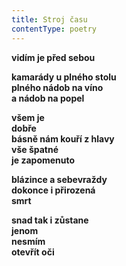 ```yaml
---
title: Stroj času
contentType: poetry
---
```


<section>

**vidím je před sebou**

</section>

<section>

**kamarády u plného stolu  
plného nádob na víno  
a nádob na popel**

</section>

<section>

**všem je  
dobře  
básně nám kouří z hlavy  
vše špatné  
je zapomenuto**

</section>

<section>

**blázince a sebevraždy  
dokonce i přirozená  
smrt**

</section>

<section>

**snad tak i zůstane  
jenom  
nesmím  
otevřít oči**

</section>
